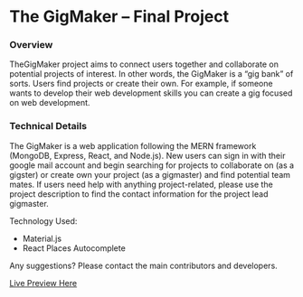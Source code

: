 <h1>The GigMaker – Final Project</h1>

<h3>Overview</h3>

TheGigMaker project aims to connect users together and collaborate on potential projects of interest. In other words, the GigMaker is a “gig bank” of sorts. Users find projects or create their own. For example, if someone wants to develop their web development skills you can create a gig focused on web development.  

<h3>Technical Details</h3>

The GigMaker is a web application following the MERN framework (MongoDB, Express, React, and Node.js). 
New users can sign in with their google mail account and begin searching for projects to collaborate on (as a gigster) or create own your project (as a gigmaster) and find potential team mates. 
If users need help with anything project-related, please use the project description to find the contact information for the project lead gigmaster. 

Technology Used:
* Material.js
* React Places Autocomplete

Any suggestions? Please contact the main contributors and developers. 

<a href="">Live Preview Here</a>
